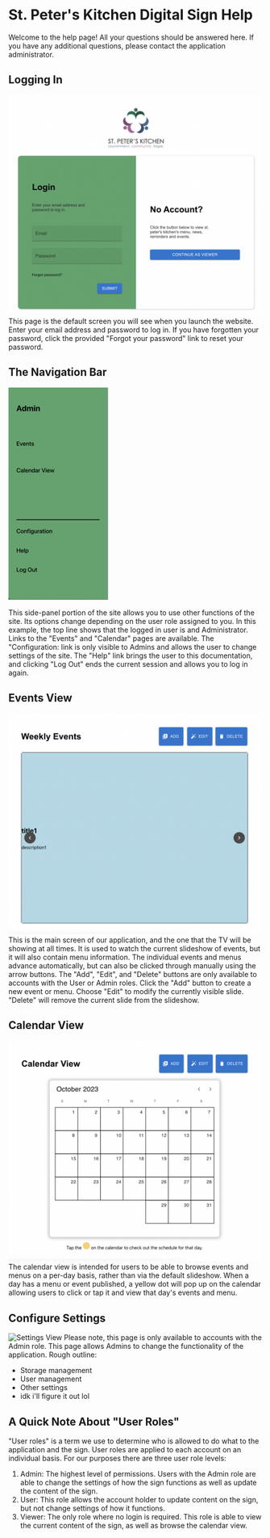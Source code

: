 # St. Peter's Kitchen Digital Sign Help

Welcome to the help page! All your questions should be answered here.
If you have any additional questions, please contact the application administrator.

## Logging In
![Login Screen](images/login.png)
This page is the default screen you will see when you launch the website.
Enter your email address and password to log in. If you have forgotten your password, click the provided "Forgot your password" link to reset your password.

## The Navigation Bar
![Navigation Bar](images/navbar.png)

This side-panel portion of the site allows you to use other functions of the site. Its options change depending on the user role assigned to you. In this example, the top line shows that the logged in user is and Administrator.
Links to the "Events" and "Calendar" pages are available.
The "Configuration: link is only visible to Admins and allows the user to change settings of the site.
The "Help" link brings the user to this documentation, and clicking "Log Out" ends the current session and allows you to log in again.

## Events View
![Events View](images/events.png)
This is the main screen of our application, and the one that the TV will be showing at all times.
It is used to watch the current slideshow of events, but it will also contain menu information.
The individual events and menus advance automatically, but can also be clicked through manually using the arrow buttons.
The "Add", "Edit", and "Delete" buttons are only available to accounts with the User or Admin roles.
Click the "Add" button to create a new event or menu.
Choose "Edit" to modify the currently visible slide.
"Delete" will remove the current slide from the slideshow.

## Calendar View
![Calendar View](images/calendar.png)
The calendar view is intended for users to be able to browse events and menus on a per-day basis, rather than via the default slideshow.
When a day has a menu or event published, a yellow dot will pop up on the calendar allowing users to click or tap it and view that day's events and menu.

## Configure Settings
![Settings View](images/settings.png)
Please note, this page is only available to accounts with the Admin role.
This page allows Admins to change the functionality of the application.
Rough outline:
- Storage management
- User management
- Other settings
- idk i'll figure it out lol

## A Quick Note About "User Roles"
"User roles" is a term we use to determine who is allowed to do what to the application and the sign.
User roles are applied to each account on an individual basis.
For our purposes there are three user role levels:
1. Admin: The highest level of permissions. Users with the Admin role are able to change the settings of how the sign functions as well as update the content of the sign.
1. User: This role allows the account holder to update content on the sign, but not change settings of how it functions.
1. Viewer: The only role where no login is required. This role is able to view the current content of the sign, as well as browse the calendar view.